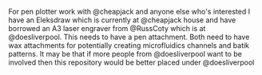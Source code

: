 For pen plotter work with @cheapjack and anyone else who's interested
I have an Eleksdraw which is currently at @cheapjack house and have borrowed an A3 laser engraver from @RussCoty which is at @doesliverpool. This needs to have a pen attachment.
Both need to have wax attachments for potentially creating microfluidics channels and batik patterns.
It may be that if more people from @doesliverpool want to be involved then this repository would be better placed under @doesliverpool
